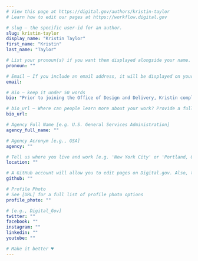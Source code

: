 ```yaml
---
# View this page at https://digital.gov/authors/kristin-taylor
# Learn how to edit our pages at https://workflow.digital.gov

# slug — the specific user-id for an author.
slug: kristin-taylor
display_name: "Kristin Taylor"
first_name: "Kristin"
last_name: "Taylor"

# List your pronoun(s) if you want them displayed alongside your name. If blank, we'll use just your name. Learn more http://mypronouns.org
pronoun: ""

# Email — If you include an email address, it will be displayed on your profile page
email: 

# Bio — keep it under 50 words
bio: "Prior to joining the Office of Design and Delivery, Kristin completed an Outreachy internship with Mozilla, where she led the research, user-interface, and experience design of a first-of-its-kind open source QA testing tool. She has also directed the makerspace at an Austin elementary school, where she taught students and educators how to creatively solve problems, test out solutions, and look at failure as an opportunity to improve. She’s also a studio artist with a focus on concept and color, and was an artist in residence with Chashama NYC from 2008 to 2011."

# bio_url — Where can people learn more about your work? Provide a full URL [e.g. 'https://www.example.gov/']
bio_url: 

# Agency Full Name [e.g. U.S. General Services Administration]
agency_full_name: ""

# Agency Acronym [e.g., GSA]
agency: ""

# Tell us where you live and work [e.g. 'New York City' or 'Portland, OR']
location: ""

# A GitHub account will allow you to edit pages on Digital.gov. Also, the image used in your GitHub account can be used to populate your digital.gov profile photo. Learn more about getting a Github account at [URL]
github: ""

# Profile Photo
# See [URL] for a full list of profile photo options
profile_photo: ""

# [e.g., Digital_Gov]
twitter: ""
facebook: ""
instagram: ""
linkedin: ""
youtube: ""

# Make it better ♥
---
```

